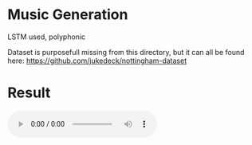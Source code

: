 # Music Generation
LSTM used, polyphonic

Dataset is purposefull missing from this directory, but it can all be found here: https://github.com/jukedeck/nottingham-dataset

# Result
![Sample-Output](https://github.com/A-r-s-h-i-a/Personal-Projects/blob/main/Music%20Generation/PolyphonicArchitecture_Test1.mp3)
